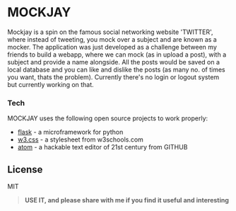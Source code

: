 # MOCKJAY

Mockjay is a spin on the famous social networking website 'TWITTER', where instead of tweeting, you mock over a subject and are known as a mocker. The application was just developed as a challenge between my friends to build a webapp, where we can mock (as in upload a post), with a subject and provide a name alongside. All the posts would be saved on a local database and you can like and dislike the posts (as many no. of times you want, thats the problem). Currently there's no login or logout system but currently working on that. 

### Tech

MOCKJAY uses the following open source projects to work properly:

* [flask] - a microframework for python
* [w3.css] - a stylesheet from w3schools.com
* [atom] - a hackable text editor of 21st century from GITHUB

License
----
MIT

>**USE IT, and please share with me if you find it useful and interesting**

   [flask]: <http://flask.pocoo.org/>
   [w3.css]: <http://www.w3schools.com/w3css/>
   [atom]: <https://atom.io/>

